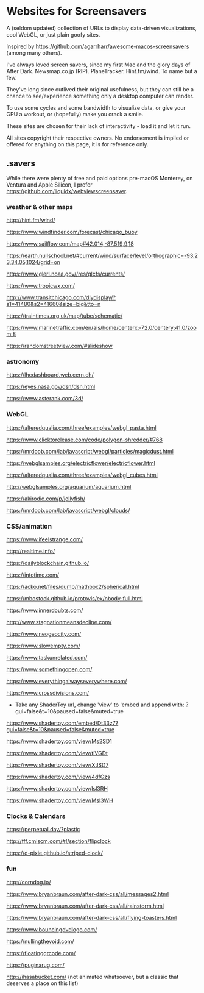 # Websites for Screensavers
 A (seldom updated) collection of URLs to display data-driven visualizations, cool WebGL, or just plain goofy sites.
 
 Inspired by https://github.com/agarrharr/awesome-macos-screensavers (among many others).
 
 I've always loved screen savers, since my first Mac and the glory days of After Dark.  Newsmap.co.jp (RIP).  PlaneTracker.  Hint.fm/wind.  To name but a few.
 
 They've long since outlived their original usefulness, but they can still be a chance to see/experience something only a desktop computer can render.
 
 To use some cycles and some bandwidth to visualize data, or give your GPU a workout, or (hopefully) make you crack a smile.
 
 These sites are chosen for their lack of interactivity - load it and let it run.
 
 All sites copyright their respective owners.  No endorsement is implied or offered for anything on this page, it is for reference only.
 
## .savers
 While there were plenty of free and paid options pre-macOS Monterey, on Ventura and Apple Silicon, I prefer https://github.com/liquidx/webviewscreensaver.

### weather & other maps
http://hint.fm/wind/

https://www.windfinder.com/forecast/chicago_buoy

https://www.sailflow.com/map#42.014,-87.519,9,18

https://earth.nullschool.net/#current/wind/surface/level/orthographic=-93.23,34.05,1024/grid=on

https://www.glerl.noaa.gov//res/glcfs/currents/

https://www.tropicwx.com/

http://www.transitchicago.com/diydisplay/?s1=41480&s2=41660&size=big&tto=n

https://traintimes.org.uk/map/tube/schematic/

https://www.marinetraffic.com/en/ais/home/centerx:-72.0/centery:41.0/zoom:8

https://randomstreetview.com/#slideshow


### astronomy
https://lhcdashboard.web.cern.ch/

https://eyes.nasa.gov/dsn/dsn.html

https://www.asterank.com/3d/


### WebGL
https://alteredqualia.com/three/examples/webgl_pasta.html

https://www.clicktorelease.com/code/polygon-shredder/#768

https://mrdoob.com/lab/javascript/webgl/particles/magicdust.html

https://webglsamples.org/electricflower/electricflower.html

https://alteredqualia.com/three/examples/webgl_cubes.html

http://webglsamples.org/aquarium/aquarium.html

https://akirodic.com/p/jellyfish/

https://mrdoob.com/lab/javascript/webgl/clouds/


### CSS/animation
https://www.ifeelstrange.com/

http://realtime.info/

https://dailyblockchain.github.io/

https://intotime.com/

https://acko.net/files/dump/mathbox2/spherical.html

https://mbostock.github.io/protovis/ex/nbody-full.html

https://www.innerdoubts.com/

http://www.stagnationmeansdecline.com/

https://www.neogeocity.com/

https://www.slowempty.com/

https://www.taskunrelated.com/

https://www.somethingopen.com/

https://www.everythingalwayseverywhere.com/

https://www.crossdivisions.com/

- Take any ShaderToy url, change 'view' to 'embed and append with: ?gui=false&t=10&paused=false&muted=true

https://www.shadertoy.com/embed/Dt33z7?gui=false&t=10&paused=false&muted=true

https://www.shadertoy.com/view/Ms2SD1

https://www.shadertoy.com/view/tlVGDt

https://www.shadertoy.com/view/XtlSD7

https://www.shadertoy.com/view/4dfGzs

https://www.shadertoy.com/view/lsl3RH

https://www.shadertoy.com/view/Msl3WH


### Clocks & Calendars
https://perpetual.day/?plastic

http://fff.cmiscm.com/#!/section/flipclock

https://d-pixie.github.io/striped-clock/


### fun
http://corndog.io/

https://www.bryanbraun.com/after-dark-css/all/messages2.html

https://www.bryanbraun.com/after-dark-css/all/rainstorm.html

https://www.bryanbraun.com/after-dark-css/all/flying-toasters.html

https://www.bouncingdvdlogo.com/

https://nullingthevoid.com/

https://floatingqrcode.com/

https://puginarug.com/

http://ihasabucket.com/ (not animated whatsoever, but a classic that deserves a place on this list)
